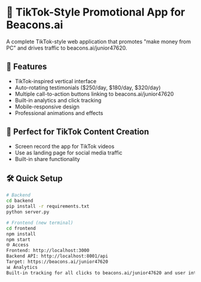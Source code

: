 # 🎯 TikTok-Style Promotional App for Beacons.ai

A complete TikTok-style web application that promotes "make money from PC" and drives traffic to beacons.ai/junior47620.

## 🚀 Features
- TikTok-inspired vertical interface
- Auto-rotating testimonials ($250/day, $180/day, $320/day)
- Multiple call-to-action buttons linking to beacons.ai/junior47620
- Built-in analytics and click tracking
- Mobile-responsive design
- Professional animations and effects

## 📱 Perfect for TikTok Content Creation
- Screen record the app for TikTok videos
- Use as landing page for social media traffic
- Built-in share functionality

## 🛠️ Quick Setup
```bash
# Backend
cd backend
pip install -r requirements.txt
python server.py

# Frontend (new terminal)
cd frontend
npm install
npm start
🌐 Access
Frontend: http://localhost:3000
Backend API: http://localhost:8001/api
Target: https://beacons.ai/junior47620
📊 Analytics
Built-in tracking for all clicks to beacons.ai/junior47620 and user interactions.
